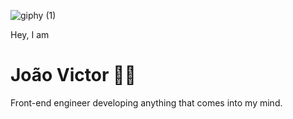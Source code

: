 ![giphy (1)](https://user-images.githubusercontent.com/29873725/99855768-4f2deb00-2b66-11eb-8caf-66b4386a8d7e.gif)

Hey, I am
# João Victor 👋🏽
 Front-end engineer developing anything that comes into my mind.
